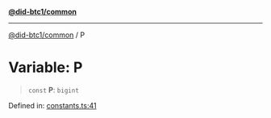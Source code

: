[**@did-btc1/common**](../README.md)

***

[@did-btc1/common](../globals.md) / P

# Variable: P

> `const` **P**: `bigint`

Defined in: [constants.ts:41](https://github.com/dcdpr/did-btc1-js/blob/4ab6f9915d95beed9bc633644c9db1539395f512/packages/common/src/constants.ts#L41)
